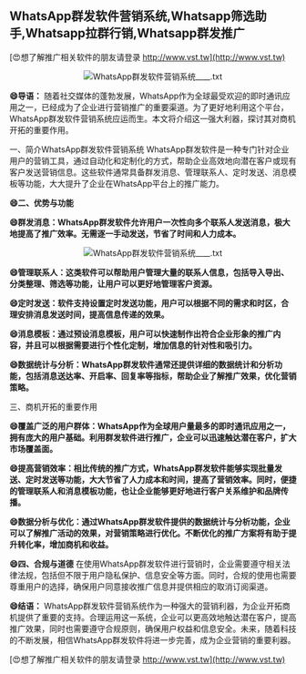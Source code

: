 ## **WhatsApp群发软件营销系统,Whatsapp筛选助手,Whatsapp拉群行销,Whatsapp群发推广**

[😍想了解推广相关软件的朋友请登录 http://www.vst.tw](http://www.vst.tw)

 <center><img src="https://vst.tw/MP4/tuiguang/png/6.png" alt="WhatsApp群发软件营销系统____.txt"></center>

**😄导语：**
随着社交媒体的蓬勃发展，WhatsApp作为全球最受欢迎的即时通讯应用之一，已经成为了企业进行营销推广的重要渠道。为了更好地利用这个平台，WhatsApp群发软件营销系统应运而生。本文将介绍这一强大利器，探讨其对商机开拓的重要作用。

一、简介WhatsApp群发软件营销系统
WhatsApp群发软件是一种专门针对企业用户的营销工具，通过自动化和定制化的方式，帮助企业高效地向潜在客户或现有客户发送营销信息。这些软件通常具备群发消息、管理联系人、定时发送、消息模板等功能，大大提升了企业在WhatsApp平台上的推广能力。

**😄二、优势与功能**

**😄群发消息：WhatsApp群发软件允许用户一次性向多个联系人发送消息，极大地提高了推广效率。无需逐一手动发送，节省了时间和人力成本。**

 <center><img src="https://vst.tw/MP4/tuiguang/png/4.png" alt="WhatsApp群发软件营销系统____.txt"></center>

**😄管理联系人：这类软件可以帮助用户管理大量的联系人信息，包括导入导出、分类整理、筛选等功能，让用户可以更好地管理客户资源。**

**😄定时发送：软件支持设置定时发送功能，用户可以根据不同的需求和时区，合理安排消息发送时间，提高信息传递的效果。**

**😄消息模板：通过预设消息模板，用户可以快速制作出符合企业形象的推广内容，并且可以根据需要进行个性化定制，增加信息的针对性和吸引力。**

**😄数据统计与分析：WhatsApp群发软件通常还提供详细的数据统计和分析功能，包括消息送达率、开启率、回复率等指标，帮助企业了解推广效果，优化营销策略。**

三、商机开拓的重要作用

**😄覆盖广泛的用户群体：WhatsApp作为全球用户量最多的即时通讯应用之一，拥有庞大的用户基础。利用群发软件进行推广，企业可以迅速触达潜在客户，扩大市场覆盖面。**

**😄提高营销效率：相比传统的推广方式，WhatsApp群发软件能够实现批量发送、定时发送等功能，大大节省了人力成本和时间，提高了营销效率。同时，便捷的管理联系人和消息模板功能，也让企业能够更好地进行客户关系维护和品牌传播。**

**😄数据分析与优化：通过WhatsApp群发软件提供的数据统计与分析功能，企业可以了解推广活动的效果，对营销策略进行优化。不断优化的推广方案将有助于提升转化率，增加商机和收益。**

**😄四、合规与道德**
在使用WhatsApp群发软件进行营销时，企业需要遵守相关法律法规，包括但不限于用户隐私保护、信息安全等方面。同时，合规的使用也需要尊重用户的选择，确保用户同意接收推广信息并提供相应的取消订阅渠道。

**😄结语：**
WhatsApp群发软件营销系统作为一种强大的营销利器，为企业开拓商机提供了重要的支持。合理运用这一系统，企业可以更高效地触达潜在客户，提高推广效果，同时也需要遵守合规原则，确保用户权益和信息安全。未来，随着科技的不断发展，相信WhatsApp群发软件将进一步完善，成为企业营销的重要利器。

[😍想了解推广相关软件的朋友请登录 http://www.vst.tw](http://www.vst.tw)



